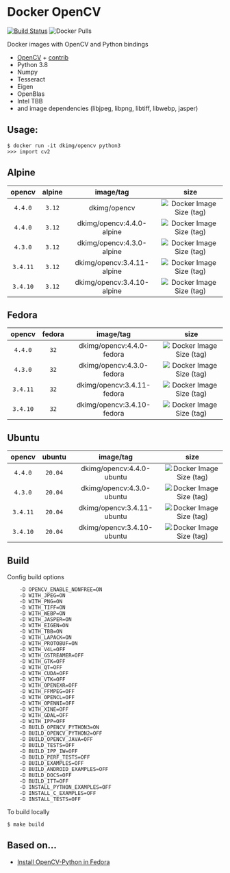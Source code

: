 # Docker OpenCV

[![Build Status](https://travis-ci.org/dkimg/opencv.svg?branch=master)](https://travis-ci.org/dkimg/opencv) ![Docker Pulls](https://img.shields.io/docker/pulls/dkimg/opencv.svg)

Docker images with OpenCV and Python bindings

- [OpenCV](https://github.com/opencv/opencv) + [contrib](https://github.com/opencv/opencv_contrib)
- Python 3.8
- Numpy
- Tesseract
- Eigen
- OpenBlas
- Intel TBB
- and image dependencies (libjpeg, libpng, libtiff, libwebp, jasper)

## Usage:

```
$ docker run -it dkimg/opencv python3
>>> import cv2
```

## Alpine

| opencv | alpine | image/tag | size |
|:---------:|:------:|:-----:|:-----:|
| `4.4.0` | `3.12` | dkimg/opencv | ![Docker Image Size (tag)](https://img.shields.io/docker/image-size/dkimg/opencv/4.4.0-alpine?label=image) |
| `4.4.0` | `3.12` | dkimg/opencv:4.4.0-alpine | ![Docker Image Size (tag)](https://img.shields.io/docker/image-size/dkimg/opencv/4.4.0-alpine?label=image) |
| `4.3.0` | `3.12` | dkimg/opencv:4.3.0-alpine | ![Docker Image Size (tag)](https://img.shields.io/docker/image-size/dkimg/opencv/4.3.0-alpine?label=image) |
| `3.4.11` | `3.12` | dkimg/opencv:3.4.11-alpine | ![Docker Image Size (tag)](https://img.shields.io/docker/image-size/dkimg/opencv/3.4.11-alpine?label=image) |
| `3.4.10` | `3.12` | dkimg/opencv:3.4.10-alpine | ![Docker Image Size (tag)](https://img.shields.io/docker/image-size/dkimg/opencv/3.4.10-alpine?label=image) |

## Fedora

| opencv | fedora | image/tag | size |
|:---------:|:------:|:-----:|:-----:|
| `4.4.0` | `32` | dkimg/opencv:4.4.0-fedora | ![Docker Image Size (tag)](https://img.shields.io/docker/image-size/dkimg/opencv/4.4.0-fedora?label=image) |
| `4.3.0` | `32` | dkimg/opencv:4.3.0-fedora | ![Docker Image Size (tag)](https://img.shields.io/docker/image-size/dkimg/opencv/4.3.0-fedora?label=image) |
| `3.4.11` | `32` | dkimg/opencv:3.4.11-fedora | ![Docker Image Size (tag)](https://img.shields.io/docker/image-size/dkimg/opencv/3.4.11-fedora?label=image) |
| `3.4.10` | `32` | dkimg/opencv:3.4.10-fedora | ![Docker Image Size (tag)](https://img.shields.io/docker/image-size/dkimg/opencv/3.4.10-fedora?label=image) |

## Ubuntu

| opencv | ubuntu | image/tag | size |
|:---------:|:------:|:-----:|:-----:|
| `4.4.0` | `20.04` | dkimg/opencv:4.4.0-ubuntu | ![Docker Image Size (tag)](https://img.shields.io/docker/image-size/dkimg/opencv/4.4.0-ubuntu?label=image) |
| `4.3.0` | `20.04` | dkimg/opencv:4.3.0-ubuntu | ![Docker Image Size (tag)](https://img.shields.io/docker/image-size/dkimg/opencv/4.3.0-ubuntu?label=image) |
| `3.4.11` | `20.04` | dkimg/opencv:3.4.11-ubuntu | ![Docker Image Size (tag)](https://img.shields.io/docker/image-size/dkimg/opencv/3.4.11-ubuntu?label=image) |
| `3.4.10` | `20.04` | dkimg/opencv:3.4.10-ubuntu | ![Docker Image Size (tag)](https://img.shields.io/docker/image-size/dkimg/opencv/3.4.10-ubuntu?label=image) |

## Build

Config build options

```
    -D OPENCV_ENABLE_NONFREE=ON
    -D WITH_JPEG=ON
    -D WITH_PNG=ON
    -D WITH_TIFF=ON
    -D WITH_WEBP=ON
    -D WITH_JASPER=ON
    -D WITH_EIGEN=ON
    -D WITH_TBB=ON
    -D WITH_LAPACK=ON
    -D WITH_PROTOBUF=ON
    -D WITH_V4L=OFF
    -D WITH_GSTREAMER=OFF
    -D WITH_GTK=OFF
    -D WITH_QT=OFF
    -D WITH_CUDA=OFF
    -D WITH_VTK=OFF
    -D WITH_OPENEXR=OFF
    -D WITH_FFMPEG=OFF
    -D WITH_OPENCL=OFF
    -D WITH_OPENNI=OFF
    -D WITH_XINE=OFF
    -D WITH_GDAL=OFF
    -D WITH_IPP=OFF
    -D BUILD_OPENCV_PYTHON3=ON
    -D BUILD_OPENCV_PYTHON2=OFF
    -D BUILD_OPENCV_JAVA=OFF
    -D BUILD_TESTS=OFF
    -D BUILD_IPP_IW=OFF
    -D BUILD_PERF_TESTS=OFF
    -D BUILD_EXAMPLES=OFF
    -D BUILD_ANDROID_EXAMPLES=OFF
    -D BUILD_DOCS=OFF
    -D BUILD_ITT=OFF
    -D INSTALL_PYTHON_EXAMPLES=OFF
    -D INSTALL_C_EXAMPLES=OFF
    -D INSTALL_TESTS=OFF
```

To build locally

```
$ make build
```

## Based on...

- [Install OpenCV-Python in Fedora](https://docs.opencv.org/trunk/dd/dd5/tutorial_py_setup_in_fedora.html)
